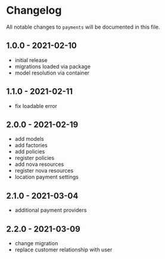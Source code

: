 # Changelog

All notable changes to `payments` will be documented in this file.

## 1.0.0 - 2021-02-10

- initial release
- migrations loaded via package
- model resolution via container

## 1.1.0 - 2021-02-11

- fix loadable error

## 2.0.0 - 2021-02-19

- add models
- add factories
- add policies
- register policies
- add nova resources
- register nova resources
- location payment settings

## 2.1.0 - 2021-03-04

- additional payment providers

## 2.2.0 - 2021-03-09

- change migration
- replace customer relationship with user
